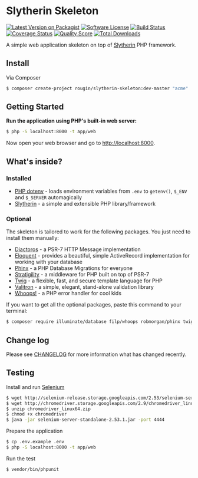 # Slytherin Skeleton

[![Latest Version on Packagist][ico-version]][link-packagist]
[![Software License][ico-license]](LICENSE.md)
[![Build Status][ico-travis]][link-travis]
[![Coverage Status][ico-scrutinizer]][link-scrutinizer]
[![Quality Score][ico-code-quality]][link-code-quality]
[![Total Downloads][ico-downloads]][link-downloads]

A simple web application skeleton on top of [Slytherin](https://github.com/rougin/slytherin) PHP framework.

## Install

Via Composer

``` bash
$ composer create-project rougin/slytherin-skeleton:dev-master "acme"
```

## Getting Started

**Run the application using PHP's built-in web server:**

``` bash
$ php -S localhost:8000 -t app/web
```

Now open your web browser and go to [http://localhost:8000](http://localhost:8000).

## What's inside?

### Installed

* [PHP dotenv](https://github.com/vlucas/phpdotenv) - loads environment variables from `.env` to `getenv()`, `$_ENV` and `$_SERVER` automagically
* [Slytherin](https://github.com/rougin/slytherin) - a simple and extensible PHP library/framework

### Optional

The skeleton is tailored to work for the following packages. You just need to install them manually:

* [Diactoros](https://github.com/zendframework/zend-diactoros) - a PSR-7 HTTP Message implementation
* [Eloquent](https://laravel.com/docs/5.0/eloquent) - provides a beautiful, simple ActiveRecord implementation for working with your database
* [Phinx](https://github.com/robmorgan/phinx) - a PHP Database Migrations for everyone
* [Stratigility](https://github.com/zendframework/zend-stratigility) - a middleware for PHP built on top of PSR-7
* [Twig](https://github.com/twigphp/Twig) - a flexible, fast, and secure template language for PHP
* [Valitron](http://vancelucas.com/blog/valitron-the-simple-validation-library-that-doesnt-suck) - a simple, elegant, stand-alone validation library
* [Whoops!](https://filp.github.io/whoops) - a PHP error handler for cool kids

If you want to get all the optional packages, paste this command to your terminal:

``` bash
$ composer require illuminate/database filp/whoops robmorgan/phinx twig/twig vlucas/valitron zendframework/zend-diactoros zendframework/zend-stratigility
```

## Change log

Please see [CHANGELOG](CHANGELOG.md) for more information what has changed recently.

## Testing

Install and run [Selenium](http://www.seleniumhq.org/download/)

``` bash
$ wget http://selenium-release.storage.googleapis.com/2.53/selenium-server-standalone-2.53.1.jar
$ wget http://chromedriver.storage.googleapis.com/2.9/chromedriver_linux64.zip
$ unzip chromedriver_linux64.zip
$ chmod +x chromedriver
$ java -jar selenium-server-standalone-2.53.1.jar -port 4444
```

Prepare the application

``` bash
$ cp .env.example .env
$ php -S localhost:8000 -t app/web
```

Run the test

``` bash
$ vendor/bin/phpunit
```

[ico-version]: https://img.shields.io/packagist/v/rougin/slytherin-skeleton.svg?style=flat-square
[ico-license]: https://img.shields.io/badge/license-MIT-brightgreen.svg?style=flat-square
[ico-travis]: https://img.shields.io/travis/rougin/slytherin-skeleton/master.svg?style=flat-square
[ico-scrutinizer]: https://img.shields.io/scrutinizer/coverage/g/rougin/slytherin-skeleton.svg?style=flat-square
[ico-code-quality]: https://img.shields.io/scrutinizer/g/rougin/slytherin-skeleton.svg?style=flat-square
[ico-downloads]: https://img.shields.io/packagist/dt/rougin/slytherin-skeleton.svg?style=flat-square

[link-packagist]: https://packagist.org/packages/rougin/slytherin-skeleton
[link-travis]: https://travis-ci.org/rougin/slytherin-skeleton
[link-scrutinizer]: https://scrutinizer-ci.com/g/rougin/slytherin-skeleton/code-structure
[link-code-quality]: https://scrutinizer-ci.com/g/rougin/slytherin-skeleton
[link-downloads]: https://packagist.org/packages/rougin/slytherin-skeleton
[link-author]: https://github.com/rougin
[link-contributors]: ../../contributors
